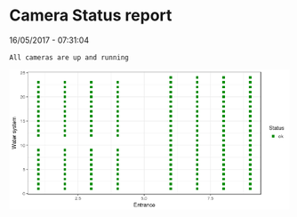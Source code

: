 Camera Status report
================
16/05/2017 - 07:31:04

    All cameras are up and running

![](camreport_files/figure-markdown_github/unnamed-chunk-2-1.png)
